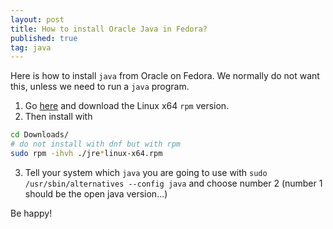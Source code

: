 ```yaml
---
layout: post
title: How to install Oracle Java in Fedora?
published: true
tag: java
---
```


Here is how to install `java` from Oracle on Fedora. We normally do not want this, unless we need to run a `java` program. 

1. Go [here](https://www.java.com/en/download/linux_manual.jsp) and download the Linux x64 `rpm` version.
2. Then install with
```bash
cd Downloads/
# do not install with dnf but with rpm
sudo rpm -ihvh ./jre*linux-x64.rpm 
```
3. Tell your system which `java` you are going to use with `sudo  /usr/sbin/alternatives --config java` and choose number 2 (number 1 should be the open java version...)


Be happy!
